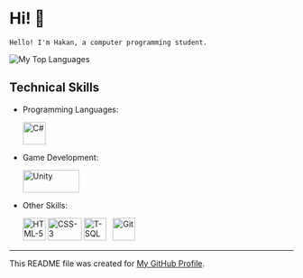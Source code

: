 # Hi! :wave:

`Hello! I'm Hakan, a computer programming student.`

![My Top Languages](https://github-readme-stats.vercel.app/api/top-langs/?username=Hakan-Hasircioglu&layout=compact&theme=radical)

## Technical Skills

- Programming Languages: 
   
    <a href="https://learn.microsoft.com/en-us/dotnet/csharp/" target="_blank" rel="noreferrer"><img src="https://upload.wikimedia.org/wikipedia/commons/b/bd/Logo_C_sharp.svg" width="40" height="40"  alt="C#" /></a>
</div>
   
- Game Development:
       
    <a href="https://unity.com" target="_blank" rel="noreferrer"><img src="https://upload.wikimedia.org/wikipedia/commons/c/c4/Unity_2021.svg" width="100" height="40"  alt="Unity" /></a>

- Other Skills:

     <a href="https://developer.mozilla.org/en-US/docs/Web/HTML" target="_blank" rel="noreferrer"><img src="https://upload.wikimedia.org/wikipedia/commons/8/82/Devicon-html5-plain.svg" width="40" height="40" alt="HTML-5" /></a>
      <a href="https://developer.mozilla.org/en-US/docs/Web/CSS" target="_blank" rel="noreferrer"><img src="https://upload.wikimedia.org/wikipedia/commons/6/62/CSS3_logo.svg" width="60" height="40" alt="CSS-3" /></a>
       <a href="https://learn.microsoft.com/en-us/sql/t-sql/tutorial-writing-transact-sql-statements?view=sql-server-ver16" target="_blank" rel="noreferrer"><img src="https://brandonparrigin.me/assets/images/techs/t-sql.png" width="40" height="40" alt="T-SQL" /></a>
  &nbsp;   <a href="https://git-scm.com/doc" target="_blank" rel="noreferrer"><img src="https://raw.githubusercontent.com/danielcranney/readme-generator/main/public/icons/skills/git-colored.svg" width="40" height="40" alt="Git" /></a>

---
This README file was created for [My GitHub Profile](https://github.com/Hakan-Hasircioglu).
